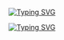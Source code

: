 <p align="center">
  <!-- Typing SVG by DenverCoding - https://github.com/DenverCoder1/readme-typing-svg -->
  <a href="https://git.io/typing-svg"><img src="https://readme-typing-svg.demolab.com?font=Lucida+Console&size=15&pause=1000&color=0802A3&repeat=false&random=false&width=435&lines=Pedro+Previatti" alt="Typing SVG" /></a>
</p>

<p align="center">
  <!-- Typing SVG by DenverCoding - https://github.com/DenverCoder1/readme-typing-svg -->
  <a href="https://git.io/typing-svg"><img src="https://readme-typing-svg.demolab.com?font=Lucida+Console&size=14&pause=1000&color=0802a3&random=false&width=435&lines=Backend+Developer;Currently+Learning;Practicing+Everyday" alt="Typing SVG" /></a>
</p>
